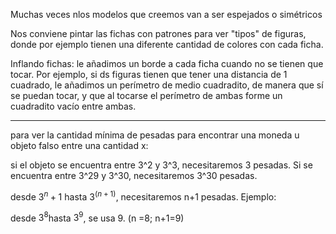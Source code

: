 Muchas veces nlos modelos que creemos van a ser espejados o simétricos

Nos conviene pintar las fichas con patrones para ver "tipos" de figuras, donde por ejemplo tienen una diferente cantidad de colores con cada ficha.

Inflando fichas: le añadimos un borde a cada ficha cuando no se tienen que tocar. Por ejemplo, si ds figuras tienen que tener una distancia de 1 cuadrado, le añadimos un perímetro de medio cuadradito, de manera que sí se puedan tocar, y que al tocarse el perímetro de ambas forme un cuadradito vacío entre ambas.

---

para ver la cantidad mínima de pesadas para encontrar una moneda u objeto falso entre una cantidad x:

si el objeto se encuentra entre 3^2 y 3^3, necesitaremos 3 pesadas. Si se encuentra entre 3^29 y 3^30, necesitaremos 3^30 pesadas.

desde $3^n + 1$﻿ hasta $3^(n+1)$﻿, necesitaremos n+1 pesadas. Ejemplo:

desde $3^8$﻿hasta $3^9$﻿, se usa 9. (n =8; n+1=9)